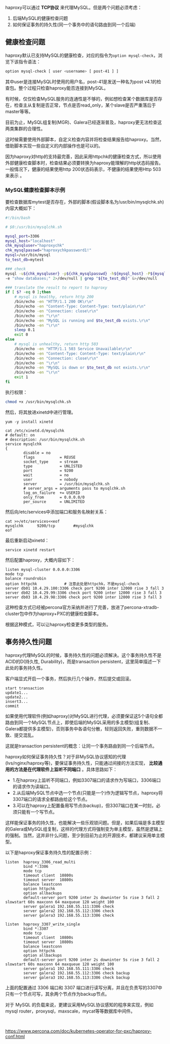 haproxy可以通过 **TCP协议** 来代理MySQL。但是两个问题必须考虑：

1. 后端MySQL的健康检查问题
2. 如何保证事务的持久性(同一个事务中的语句路由到同一个后端)

## 健康检查问题

haproxy默认已支持MySQL的健康检查，对应的指令为`option mysql-check`，浏览下该指令语法：

```bash
option mysql-check [ user <username> [ post-41 ] ]
```

其中user是连接MySQL时使用的用户名，post-41是发送一种名为post v4.1的检查包。整个过程只检查haproxy能否连接到MySQL。

有时候，仅仅检查MySQL服务的连通性是不够的，例如想检查某个数据库是否存在，检查主从复制是否正常，节点是否read_only，某个slave是否严重落后于master等等。

目前为止，MySQL组复制(MGR)、Galera已经逐渐普及，haproxy更无法检查这两类集群的合理性。

这时候需要使用外部脚本，自定义检查内容并将检查结果报告给haproxy。当然，借助脚本实现一些自定义的内部操作也是可以的。

因为haproxy对http的支持最完善，因此采用httpchk的健康检查方式，所以使用外部健康检查脚本时，检查结果必须要转换为haproxy能理解的http状态码报告。一般情况下，健康的结果使用http 200状态码表示，不健康的结果使用Http 503来表示 。

### MySQL健康检查脚本示例

要检查数据库mytest是否存在，外部的脚本(假设脚本名为/usr/bin/mysqlchk.sh)内容大概如下：

```bash
#!/bin/bash

# $0:/usr/bin/mysqlchk.sh

mysql_port=3306
mysql_host="localhost"
chk_mysqluser="haproxychk"
chk_mysqlpasswd="haproxychkpassword1!"
mysql=/usr/bin/mysql
to_test_db=mytest

### check 
mysql -u${chk_mysqluser} -p${chk_mysqlpasswd} -h${mysql_host} -P${mysql_port} \ 
-e "show databases;" 2>/dev/null | grep "${to_test_db}" &>/dev/null

### translate the result to report to haproxy 
if [ $? -eq 0 ];then
    # mysql is healthy, return http 200 
    /bin/echo -en "HTTP/1.1 200 OK\r\n" 
    /bin/echo -en "Content-Type: Content-Type: text/plain\r\n" 
    /bin/echo -en "Connection: close\r\n" 
    /bin/echo -en "\r\n" 
    /bin/echo -en "MySQL is running and $to_test_db exists.\r\n" 
    /bin/echo -en "\r\n" 
    sleep 0.1
    exit 0
else
    # mysql is unhealthy, return http 503 
    /bin/echo -en "HTTP/1.1 503 Service Unavailable\r\n" 
    /bin/echo -en "Content-Type: Content-Type: text/plain\r\n" 
    /bin/echo -en "Connection: close\r\n" 
    /bin/echo -en "\r\n" 
    /bin/echo -en "MySQL is down or $to_test_db not exists.\r\n" 
    /bin/echo -en "\r\n" 
    exit 1
fi
```

执行权限：

```bash
chmod +x /usr/bin/mysqlchk.sh
```

然后，将其放进xinetd中进行管理。

```
yum -y install xinetd

cat /etc/xinetd.d/mysqlchk
# default: on
# description: /usr/bin/mysqlchk.sh
service mysqlchk
{
        disable = no
        flags           = REUSE
        socket_type     = stream
        type            = UNLISTED
        port            = 9200
        wait            = no
        user            = nobody
        server          = /usr/bin/mysqlchk.sh
        # server_args = arguments pass to mysqlchk.sh
        log_on_failure  += USERID
        only_from       = 0.0.0.0/0
        per_source      = UNLIMITED
```

然后向/etc/services中添加端口和服务名映射关系：

```
cat >>/etc/services<<eof
mysqlchk      9200/tcp        #mysqlchk
eof
```

最后重新启动xinetd：

```undefined
service xinetd restart
```

然后配置haproxy，大概内容如下：

```
listen mysql-cluster 0.0.0.0:3306
mode tcp
balance roundrobin
option httpchk            # 注意此处是httpchk，不是mysql-check
server db01 10.4.29.100:3306 check port 9200 inter 12000 rise 3 fall 3
server db02 10.4.29.99:3306 check port 9200 inter 12000 rise 3 fall 3
server db03 10.4.29.98:3306 check port 9200 inter 12000 rise 3 fall 3
```

这种检查方式已经被percona官方采纳并进行了完善，放进了percona-xtradb-cluster包中作为haproxy+PXC的健康检查脚本。

根据这种模式，可以让haproxy检查更多类型的服务。

## 事务持久性问题

haproxy代理MySQL的时候，事务持久性的问题必须解决。这个事务持久性不是ACID的D(持久性, Durability)，而是transaction persistent，这里简单描述一下此处的事务持久性。

客户端显式开启一个事务，然后执行几个操作，然后提交或回滚。

```
start transaction
update1...
update2...
insert3...
commit
```

如果使用代理软件(例如haproxy)对MySQL进行代理，必须要保证这5个语句全都路由到同一个MySQL节点上，即使后端的MySQL采用的多主模型(组复制、Galera都提供多主模型)，否则事务中各语句分散，轻则返回失败，重则数据不一致、提交混乱。

这就是transaction persistent的概念：让同一个事务路由到同一个后端节点。

haproxy如何保证事务持久性？对于非MySQL协议感知的代理(lvs/nginx/haproxy等)，要保证事务持久性，只能通过间接的方法实现， **比较通用的方法是在代理软件上监听不同端口** 。具体思路如下：

* 1.在haproxy上监听不同端口，例如3307端口的请求作为写端口，3306端口的请求作为读端口。
* 2.从后端MySQL节点中选一个节点(只能是一个)作为逻辑写节点，haproxy将3307端口的请求全都路由给这个节点。
* 3.可以在haproxy上配置备用写节点(backup)，但3307端口在某一时刻，必须只能有一个写节点。

这样能保证事务的持久性，也能解决一些乐观锁问题。但是，如果后端是多主模型的Galera或MySQL组复制，这样的代理方式将强制变为单主模型，虽然是逻辑上的强制。当然，这并非什么问题，至少到目前为止的开源技术，都建议采用单主模型。

以下是haproxy保证事务持久性的配置示例：

```
listen  haproxy_3306_read_multi
        bind *:3306
        mode tcp
        timeout client  10800s
        timeout server  10800s
        balance leastconn
        option httpchk
        option allbackups
        default-server port 9200 inter 2s downinter 5s rise 3 fall 2 slowstart 60s maxconn 64 maxqueue 128 weight 100
        server galera1 192.168.55.111:3306 check
        server galera2 192.168.55.112:3306 check
        server galera3 192.168.55.113:3306 check
 
listen  haproxy_3307_write_single
        bind *:3307
        mode tcp
        timeout client  10800s
        timeout server  10800s
        balance leastconn
        option httpchk
        option allbackups
        default-server port 9200 inter 2s downinter 5s rise 3 fall 2 slowstart 60s maxconn 64 maxqueue 128 weight 100
        server galera1 192.168.55.111:3306 check
        server galera2 192.168.55.112:3306 check backup
        server galera3 192.168.55.113:3306 check backup
```

上面的配置通过 3306 端口和 3307 端口进行读写分离，并且在负责写的3307中只有一个节点可写，其余两个节点作为backup节点。

对于 MySQL 的负载来说，更建议采用MySQL协议感知的程序来实现，例如mysql router，proxysql，maxscale，mycat等等数据库中间件。

<br />

<https://www.percona.com/doc/kubernetes-operator-for-pxc/haproxy-conf.html>
